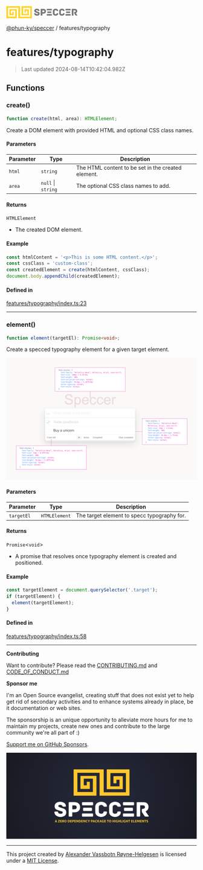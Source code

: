 <div>
  <img alt="SPECCER logo" src="https://raw.githubusercontent.com/phun-ky/speccer/main/public/logo-speccer-horizontal-colored-package.svg?raw=true" style="max-height:32px;" />
</div>

[@phun-ky/speccer](../README.md) / features/typography

# features/typography

> Last updated 2024-08-14T10:42:04.982Z

## Functions

### create()

```ts
function create(html, area): HTMLElement;
```

Create a DOM element with provided HTML and optional CSS class names.

#### Parameters

| Parameter | Type               | Description                                        |
| --------- | ------------------ | -------------------------------------------------- |
| `html`    | `string`           | The HTML content to be set in the created element. |
| `area`    | `null` \| `string` | The optional CSS class names to add.               |

#### Returns

`HTMLElement`

- The created DOM element.

#### Example

```ts
const htmlContent = '<p>This is some HTML content.</p>';
const cssClass = 'custom-class';
const createdElement = create(htmlContent, cssClass);
document.body.appendChild(createdElement);
```

#### Defined in

[features/typography/index.ts:23](https://github.com/phun-ky/speccer/blob/main/src/features/typography/index.ts#L23)

---

### element()

```ts
function element(targetEl): Promise<void>;
```

Create a specced typography element for a given target element.

![typography](https://github.com/phun-ky/speccer/blob/main/public/typography.png?raw=true)

#### Parameters

| Parameter  | Type          | Description                                 |
| ---------- | ------------- | ------------------------------------------- |
| `targetEl` | `HTMLElement` | The target element to specc typography for. |

#### Returns

`Promise`\<`void`>

- A promise that resolves once typography element is created and positioned.

#### Example

```ts
const targetElement = document.querySelector('.target');
if (targetElement) {
  element(targetElement);
}
```

#### Defined in

[features/typography/index.ts:58](https://github.com/phun-ky/speccer/blob/main/src/features/typography/index.ts#L58)

---

**Contributing**

Want to contribute? Please read the [CONTRIBUTING.md](https://github.com/phun-ky/speccer/blob/main/CONTRIBUTING.md) and [CODE_OF_CONDUCT.md](https://github.com/phun-ky/speccer/blob/main/CODE_OF_CONDUCT.md)

**Sponsor me**

I'm an Open Source evangelist, creating stuff that does not exist yet to help get rid of secondary activities and to enhance systems already in place, be it documentation or web sites.

The sponsorship is an unique opportunity to alleviate more hours for me to maintain my projects, create new ones and contribute to the large community we're all part of :)

[Support me on GitHub Sponsors](https://github.com/sponsors/phun-ky).

![Speccer banner, with logo and slogan: A zero dependency package to highlight elements](https://github.com/phun-ky/speccer/blob/main/public/speccer-banner.png?raw=true)

---

This project created by [Alexander Vassbotn Røyne-Helgesen](http://phun-ky.net) is licensed under a [MIT License](https://choosealicense.com/licenses/mit/).
